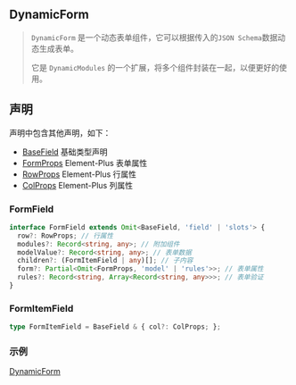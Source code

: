 ## DynamicForm

> `DynamicForm` 是一个动态表单组件，它可以根据传入的`JSON Schema`数据动态生成表单。
>
> 它是 `DynamicModules` 的一个扩展，将多个组件封装在一起，以便更好的使用。

## 声明

声明中包含其他声明，如下：

- [BaseField](./DynamicModules.md#声明) 基础类型声明
- [FormProps](https://element-plus.org/zh-CN/component/form.html#form-attributes) Element-Plus 表单属性
- [RowProps](https://element-plus.org/zh-CN/component/layout.html#row-attributes) Element-Plus 行属性
- [ColProps](https://element-plus.org/zh-CN/component/layout.html#col-attributes) Element-Plus 列属性

### FormField

```typescript
interface FormField extends Omit<BaseField, 'field' | 'slots'> {
  row?: RowProps; // 行属性
  modules?: Record<string, any>; // 附加组件
  modelValue?: Record<string, any>; // 表单数据
  children?: (FormItemField | any)[]; // 子内容
  form?: Partial<Omit<FormProps, 'model' | 'rules'>>; // 表单属性
  rules?: Record<string, Array<Record<string, any>>>; // 表单验证
}
```

### FormItemField

```typescript
type FormItemField = BaseField & { col?: ColProps; };
```

### 示例

[DynamicForm](../example/src/DynamicForm.vue)
